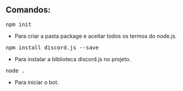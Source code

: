 ## Comandos:

<pre>
npm init
</pre>

- Para criar a pasta package e aceitar todos os termos do node.js.

<pre>
npm install discord.js --save
</pre>

- Para instalar a biblioteca discord.js no projeto.

<pre>
node .
</pre>

- Para iniciar o bot.
